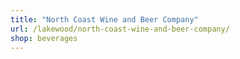 ```yaml
---
title: "North Coast Wine and Beer Company"
url: /lakewood/north-coast-wine-and-beer-company/
shop: beverages
---
```

